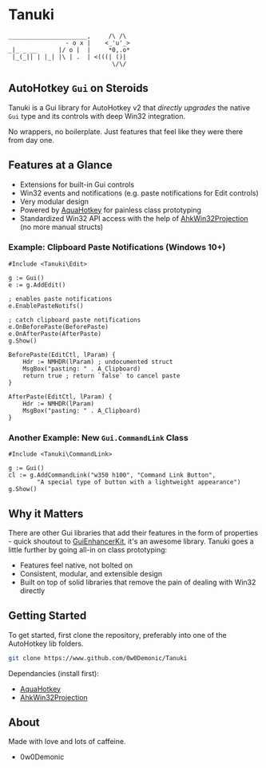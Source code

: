 # Tanuki

```
______________________,     /\ /\
                - o x |    <_'u'_>
_|_ _ __      |/ o |  |     *0,.o*
 |_(_|| | |_| |\ | .  | <(((| ()|
                             \/\/
```

## AutoHotkey `Gui` on Steroids

Tanuki is a Gui library for AutoHotkey v2 that *directly upgrades* the native
`Gui` type and its controls with deep Win32 integration.

No wrappers, no boilerplate. Just features that feel like they were there from
day one.

## Features at a Glance

- Extensions for built-in Gui controls
- Win32 events and notifications (e.g. paste notifications for Edit controls)
- Very modular design
- Powered by [AquaHotkey](https://www.github.com/0w0Demonic/AquaHotkey) for
  painless class prototyping
- Standardized Win32 API access with the help of
  [AhkWin32Projection](https://www.github.com/holy-tao/AhkWin32Projection)
  (no more manual structs)

### Example: Clipboard Paste Notifications (Windows 10+)

```ahk
#Include <Tanuki\Edit>

g := Gui()
e := g.AddEdit()

; enables paste notifications
e.EnablePasteNotifs()

; catch clipboard paste notifications
e.OnBeforePaste(BeforePaste)
e.OnAfterPaste(AfterPaste)
g.Show()

BeforePaste(EditCtl, lParam) {
    Hdr := NMHDR(lParam) ; undocumented struct
    MsgBox("pasting: " . A_Clipboard)
    return true ; return `false` to cancel paste
}

AfterPaste(EditCtl, lParam) {
    Hdr := NMHDR(lParam)
    MsgBox("pasting: " . A_Clipboard)
}
```

### Another Example: New `Gui.CommandLink` Class

```ahk
#Include <Tanuki\CommandLink>

g := Gui()
cl := g.AddCommandLink("w350 h100", "Command Link Button",
        "A special type of button with a lightweight appearance")
g.Show()
```

## Why it Matters

There are other Gui libraries that add their features in the form of
properties - quick shoutout to [GuiEnhancerKit](https://github.com/nperovic/GuiEnhancerKit/blob/main/GuiEnhancerKit.ahk),
it's an awesome library. Tanuki goes a little further by going all-in on class prototyping:

- Features feel native, not bolted on
- Consistent, modular, and extensible design
- Built on top of solid libraries that remove the pain of dealing with Win32 directly

## Getting Started

To get started, first clone the repository, preferably into one of the
AutoHotkey lib folders.

```sh
git clone https://www.github.com/0w0Demonic/Tanuki
```

Dependancies (install first):

- [AquaHotkey](https://www.github.com/0w0Demonic/AquaHotkey)
- [AhkWin32Projection](https://www.github.com/holy-tao/AhkWin32Projection)

## About

Made with love and lots of caffeine.

- 0w0Demonic
